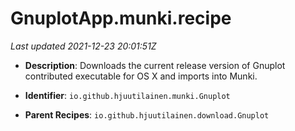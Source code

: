 # GnuplotApp.munki.recipe

_Last updated 2021-12-23 20:01:51Z_

- **Description**: Downloads the current release version of Gnuplot contributed executable for OS X and imports into Munki.

- **Identifier**: `io.github.hjuutilainen.munki.Gnuplot`

- **Parent Recipes**: `io.github.hjuutilainen.download.Gnuplot`
